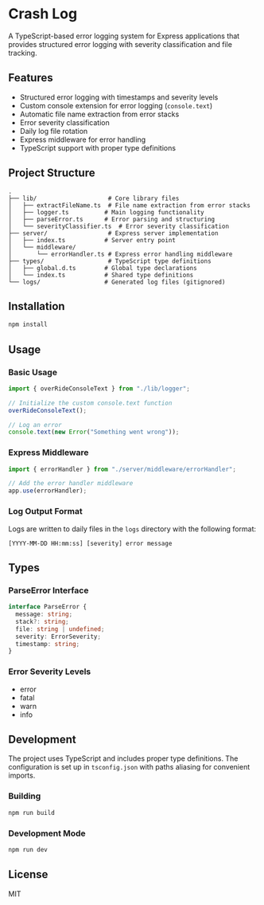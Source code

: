 # Crash Log

A TypeScript-based error logging system for Express applications that provides structured error logging with severity classification and file tracking.

## Features

- Structured error logging with timestamps and severity levels
- Custom console extension for error logging (`console.text`)
- Automatic file name extraction from error stacks
- Error severity classification
- Daily log file rotation
- Express middleware for error handling
- TypeScript support with proper type definitions

## Project Structure

```
.
├── lib/                    # Core library files
│   ├── extractFileName.ts  # File name extraction from error stacks
│   ├── logger.ts          # Main logging functionality
│   ├── parseError.ts      # Error parsing and structuring
│   └── severityClassifier.ts  # Error severity classification
├── server/                 # Express server implementation
│   ├── index.ts           # Server entry point
│   └── middleware/        
│       └── errorHandler.ts # Express error handling middleware
├── types/                  # TypeScript type definitions
│   ├── global.d.ts        # Global type declarations
│   └── index.ts           # Shared type definitions
└── logs/                  # Generated log files (gitignored)
```

## Installation

```powershell
npm install
```

## Usage

### Basic Usage

```typescript
import { overRideConsoleText } from "./lib/logger";

// Initialize the custom console.text function
overRideConsoleText();

// Log an error
console.text(new Error("Something went wrong"));
```

### Express Middleware

```typescript
import { errorHandler } from "./server/middleware/errorHandler";

// Add the error handler middleware
app.use(errorHandler);
```

### Log Output Format

Logs are written to daily files in the `logs` directory with the following format:
```
[YYYY-MM-DD HH:mm:ss] [severity] error message
```

## Types

### ParseError Interface

```typescript
interface ParseError {
  message: string;
  stack?: string;
  file: string | undefined;
  severity: ErrorSeverity;
  timestamp: string;
}
```

### Error Severity Levels

- error
- fatal
- warn
- info

## Development

The project uses TypeScript and includes proper type definitions. The configuration is set up in `tsconfig.json` with paths aliasing for convenient imports.

### Building

```powershell
npm run build
```

### Development Mode

```powershell
npm run dev
```

## License

MIT